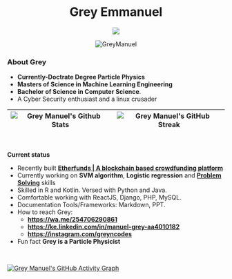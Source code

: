 <h1 align="center"> Grey Emmanuel </h1>



<p align="center">
  <a href="https://github.com/GreyManuel"><img src="https://readme-typing-svg.herokuapp.com?color=5B5B5B&center=true&vCenter=true&lines=Machine+learning+engineer;Python,+LISP,+NodeJS,+Java,+R,+PHP;SVM+algorithm,+Logistic+Regression;Full+Stack+Engineer&height=45&width=450&color=311219&vCenter=true"></a>
</p>

<p align="center"> <img src="https://komarev.com/ghpvc/?username=antonkomarev&color=5A84CA" alt="GreyManuel" /> </p>

### About Grey

- **Currently-Doctrate Degree Particle Physics**
- **Masters of Science in Machine Learning Engineering**
- **Bachelor of Science in Computer Science**.
- A Cyber Security enthusiast and a linux crusader

| ![Grey Manuel's Github Stats](https://cheesits456-readme-stats.vercel.app/api/top-langs?username=springmeyer&layout=compact&hide=smarty) |  ![Grey Manuel's GitHub Streak](https://github-readme-streak-stats.herokuapp.com/?user=formidablae&theme=algolia) |
| --- | --- |
<br>

**Current status**



- Recently built **[Etherfunds | A blockchain based crowdfunding platform](https://github.com/GreyManuel/Etherfunds)**
- Currently working on **SVM algorithm**, **Logistic regression** and **[Problem Solving](https://github.com/GreyManuel/GreyHacks)** skills
- Skilled in R and Kotlin. Versed with Python and Java.
- Comfortable working with ReactJS, Django, PHP, MySQL.
- Documentation Tools/Frameworks: Markdown, PPT.
- How to reach Grey:
    - **https://wa.me/254706290861**
    - **https://ke.linkedin.com/in/manuel-grey-aa4010182**
    - **https://instagram.com/greyncodes**
- Fun fact **Grey is a Particle Physicist**

<!-- ## 🔥 My contribution streak

<p align="center">
  <a href="https://github.com/shyrenmore/github-readme-streak-stats">
    <img src="https://github-readme-streak-stats.herokuapp.com/?user=shyrenmore#version3"/>
  </a>
</p>
 -->

<br>

[![Grey Manuel's GitHub Activity Graph](https://activity-graph.herokuapp.com/graph?username=GreyManuel&theme=react-dark)](https://github.com/GreyManuel)

